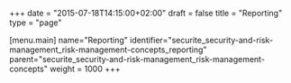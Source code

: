+++
date = "2015-07-18T14:15:00+02:00"
draft = false
title = "Reporting"
type = "page"

[menu.main]
name="Reporting"
identifier="securite_security-and-risk-management_risk-management-concepts_reporting"
parent="securite_security-and-risk-management_risk-management-concepts"
weight = 1000
+++